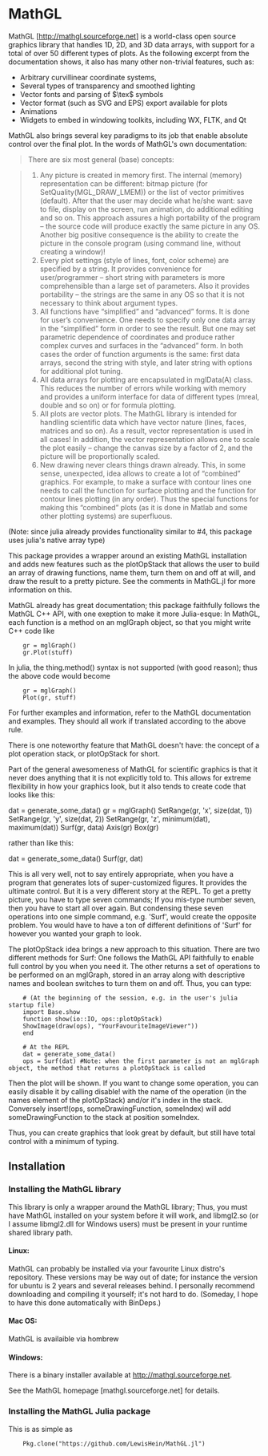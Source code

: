 # MathGL

MathGL [http://mathgl.sourceforge.net] is a world-class open source graphics library that handles 1D, 2D, and 3D data arrays, with support for a total of over 50 different types of plots. As the following excerpt from the documentation shows, it also has many other non-trivial features, such as:

 - Arbitrary curvillinear coordinate systems, 
 - Several types of transparency and smoothed lighting
 - Vector fonts and parsing of $\tex$ symbols
 - Vector format (such as SVG and EPS) export available for plots
 - Animations
 - Widgets to embed in windowing toolkits, including WX, FLTK, and Qt


MathGL also brings several key paradigms to its job that enable absolute control over the final plot. In the words of MathGL's own  documentation:

>There are six most general (base) concepts:

> 1. Any picture is created in memory first. The internal (memory) representation can be different: bitmap picture (for SetQuality(MGL_DRAW_LMEM)) or the list of vector primitives (default). After that the user may decide what he/she want: save to file, display on the screen, run animation, do additional editing and so on. This approach assures a high portability of the program – the source code will produce exactly the same picture in any OS. Another big positive consequence is the ability to create the picture in the console program (using command line, without creating a window)!
> 2. Every plot settings (style of lines, font, color scheme) are specified by a string. It provides convenience for user/programmer – short string with parameters is more comprehensible than a large set of parameters. Also it provides portability – the strings are the same in any OS so that it is not necessary to think about argument types.
> 3. All functions have “simplified” and “advanced” forms. It is done for user’s convenience. One needs to specify only one data array in the “simplified” form in order to see the result. But one may set parametric dependence of coordinates and produce rather complex curves and surfaces in the “advanced” form. In both cases the order of function arguments is the same: first data arrays, second the string with style, and later string with options for additional plot tuning.
> 4. All data arrays for plotting are encapsulated in mglData(A) class. This reduces the number of errors while working with memory and provides a uniform interface for data of different types (mreal, double and so on) or for formula plotting.
> 5. All plots are vector plots. The MathGL library is intended for handling scientific data which have vector nature (lines, faces, matrices and so on). As a result, vector representation is used in all cases! In addition, the vector representation allows one to scale the plot easily – change the canvas size by a factor of 2, and the picture will be proportionally scaled.
> 6. New drawing never clears things drawn already. This, in some sense, unexpected, idea allows to create a lot of “combined” graphics. For example, to make a surface with contour lines one needs to call the function for surface plotting and the function for contour lines plotting (in any order). Thus the special functions for making this “combined” plots (as it is done in Matlab and some other plotting systems) are superfluous.

(Note: since julia already provides functionality similar to #4, this package uses julia's native array type)

This package provides a wrapper around an existing MathGL installation and adds new features such as the plotOpStack that allows the user to build an array of drawing functions, name them, turn them on and off at will, and draw the result to a pretty picture. See the comments in MathGL.jl for more information on this.

MathGL already has great documentation; this package faithfully follows the MathGL C++ API, with one exeption to make it more Julia-esque: In MathGL, each function is a method on an mglGraph object, so that you might write C++ code like
```{.cpp}
    gr = mglGraph()
    gr.Plot(stuff)
```

In julia, the thing.method() syntax is not supported (with good reason); thus the above code would become
```{.jl}
    gr = mglGraph()
    Plot(gr, stuff)
```

For further examples and information, refer to the MathGL documentation and examples. They should all work if translated according to the above rule.

There is one noteworthy feature that MathGL doesn't have: the concept of a plot operation stack, or plotOpStack for short.

Part of the general awesomeness of MathGL for scientific graphics is that it never does anything that it is not explicitly told to.
This allows for extreme flexibility in how your graphics look, but it also tends to create code that looks like this:

dat = generate_some_data()
gr = mglGraph()
SetRange(gr, 'x', size(dat, 1))
SetRange(gr, 'y', size(dat, 2))
SetRange(gr, 'z', minimum(dat), maximum(dat))
Surf(gr, data)
Axis(gr)
Box(gr)

rather than like this:

dat = generate_some_data()
Surf(gr, dat)

This is all very well, not to say entirely appropriate, when you have a program that generates lots of super-customized figures. It provides the ultimate control.
But it is a very different story at the REPL. To get a pretty picture, you have to type seven commands; If you mis-type number seven, then you have
to start all over again. But condensing these seven operations into one simple command, e.g. 'Surf', would create the opposite problem. You would
have to have a ton of different definitions of 'Surf' for however you wanted your graph to look.

The plotOpStack idea brings a new approach to this situation. There are two different methods for Surf: One follows the MathGL API faithfully to enable full
control by you when you need it. The other returns a set of operations to be performed on an mglGraph, stored in an array along with descriptive names and boolean
switches to turn them on and off. Thus, you can type:

```{.jl}
    # (At the beginning of the session, e.g. in the user's julia startup file)
    import Base.show
    function show(io::IO, ops::plotOpStack)
	ShowImage(draw(ops), "YourFavouriteImageViewer"))
    end

    # At the REPL
    dat = generate_some_data()
    ops = Surf(dat) #Note: when the first parameter is not an mglGraph object, the method that returns a plotOpStack is called
```
Then the plot will be shown. If you want to change some operation, you can easily disable it by calling disable! with the name of the
operation (in the names element of the plotOpStack) and/or it's index in the stack.
Conversely insert!(ops, someDrawingFunction, someIndex) will add someDrawingFunction to the stack at position someIndex.

Thus, you can create graphics that look great by default, but still have total control with a minimum of typing.


## Installation

### Installing the MathGL library

This library is only a wrapper around the MathGL library; Thus, you must have MathGL installed on your system before it will work, and libmgl2.so (or I assume libmgl2.dll for Windows users) must be present in your runtime shared library path.

#### Linux:
MathGL can probably be installed via your favourite Linux distro's repository. These versions may be way out of date; for instance the version for ubuntu is 2 years and several releases behind. I personally recommend downloading and compiling it yourself; it's not hard to do. (Someday, I hope to have this done automatically with BinDeps.)

#### Mac OS:
MathGL is availaible via hombrew

#### Windows:
There is a binary installer available at http://mathgl.sourceforge.net.

See the MathGL homepage [mathgl.sourceforge.net] for details.

### Installing the MathGL Julia package
This is as simple as 
```{.jl}
    Pkg.clone("https://github.com/LewisHein/MathGL.jl")
```

